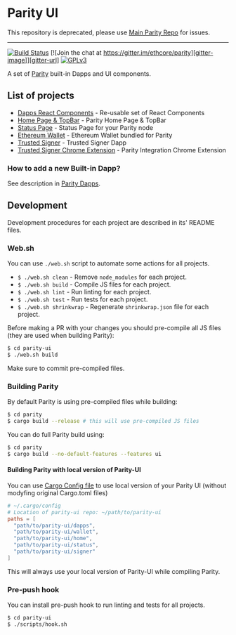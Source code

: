 
# Parity UI

This repository is deprecated, please use [Main Parity Repo](https://github.com/ethcore/parity) for issues.


--------

[![Build Status][travis-image]][travis-url] [![Join the chat at https://gitter.im/ethcore/parity][gitter-image]][gitter-url] [![GPLv3][license-image]][license-url]

A set of [Parity](https://github.com/ethcore/parity) built-in Dapps and UI components.

## List of projects

* [Dapps React Components](./components) - Re-usable set of React Components
* [Home Page & TopBar](./home) - Parity Home Page & TopBar
* [Status Page](./status) - Status Page for your Parity node
* [Ethereum Wallet](./wallet) - Ethereum Wallet bundled for Parity
* [Trusted Signer](./signer) - Trusted Signer Dapp
* [Trusted Signer Chrome Extension](./extension) - Parity Integration Chrome Extension

### How to add a new Built-in Dapp?

See description in [Parity Dapps](./dapps).

## Development

Development procedures for each project are described in its' README files.

### Web.sh

You can use `./web.sh` script to automate some actions for all projects.

* `$ ./web.sh clean` - Remove `node_modules` for each project.
* `$ ./web.sh build` - Compile JS files for each project.
* `$ ./web.sh lint` - Run linting for each project.
* `$ ./web.sh test` - Run tests for each project.
* `$ ./web.sh shrinkwrap` - Regenerate `shrinkwrap.json` file for each project.


Before making a PR with your changes you should pre-compile all JS files (they are used when building Parity):

```bash
$ cd parity-ui
$ ./web.sh build
```

Make sure to commit pre-compiled files.


### Building Parity

By default Parity is using pre-compiled files while building:
```bash
$ cd parity
$ cargo build --release # this will use pre-compiled JS files
```

You can do full Parity build using:
```bash
$ cd parity
$ cargo build --no-default-features --features ui
```

#### Building Parity with local version of Parity-UI

You can use [Cargo Config file](http://doc.crates.io/config.html) to use local version of your Parity UI (without modyfing original Cargo.toml files)

```toml
# ~/.cargo/config
# Location of parity-ui repo: ~/path/to/parity-ui
paths = [
  "path/to/parity-ui/dapps",
  "path/to/parity-ui/wallet",
  "path/to/parity-ui/home",
  "path/to/parity-ui/status",
  "path/to/parity-ui/signer"
]
```

This will always use your local version of Parity-UI while compiling Parity.


### Pre-push hook

You can install pre-push hook to run linting and tests for all projects.

```bash
$ cd parity-ui
$ ./scripts/hook.sh
```

[travis-image]: https://travis-ci.org/ethcore/parity-ui.svg?branch=master
[travis-url]: https://travis-ci.org/ethcore/parity-ui
[gitter-image]: https://badges.gitter.im/Join%20Chat.svg
[gitter-url]: https://gitter.im/ethcore/parity?utm_source=badge&utm_medium=badge&utm_campaign=pr-badge&utm_content=badge
[license-image]: https://img.shields.io/badge/license-GPL%20v3-green.svg
[license-url]: http://www.gnu.org/licenses/gpl-3.0.en.html

